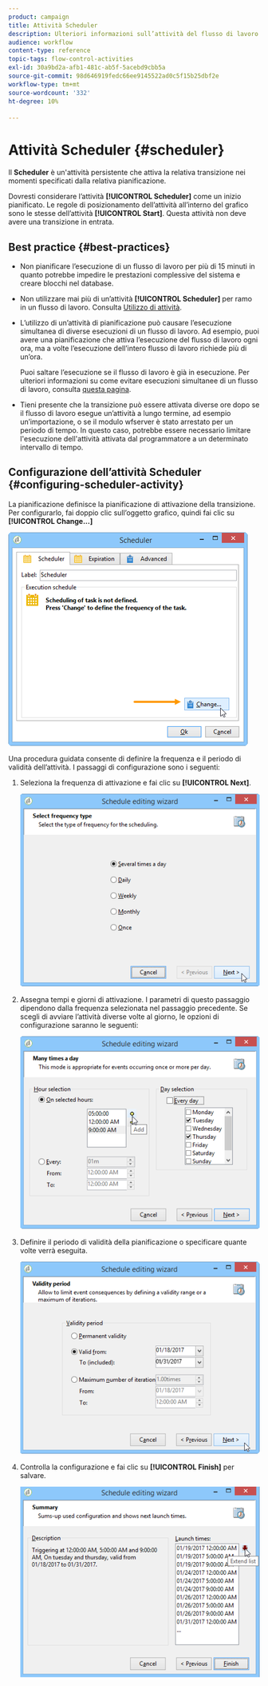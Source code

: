 ```yaml
---
product: campaign
title: Attività Scheduler
description: Ulteriori informazioni sull’attività del flusso di lavoro Scheduler
audience: workflow
content-type: reference
topic-tags: flow-control-activities
exl-id: 30a9bd2a-afb1-481c-ab5f-5acebd9cbb5a
source-git-commit: 98d646919fedc66ee9145522ad0c5f15b25dbf2e
workflow-type: tm+mt
source-wordcount: '332'
ht-degree: 10%

---
```


# Attività Scheduler {#scheduler}

Il **Scheduler** è un&#39;attività persistente che attiva la relativa transizione nei momenti specificati dalla relativa pianificazione.

Dovresti considerare l’attività **[!UICONTROL Scheduler]** come un inizio pianificato. Le regole di posizionamento dell’attività all’interno del grafico sono le stesse dell’attività **[!UICONTROL Start]**. Questa attività non deve avere una transizione in entrata.

## Best practice {#best-practices}

* Non pianificare l’esecuzione di un flusso di lavoro per più di 15 minuti in quanto potrebbe impedire le prestazioni complessive del sistema e creare blocchi nel database.

* Non utilizzare mai più di un’attività **[!UICONTROL Scheduler]** per ramo in un flusso di lavoro. Consulta [Utilizzo di attività](../../workflow/using/workflow-best-practices.md#using-activities).

* L’utilizzo di un’attività di pianificazione può causare l’esecuzione simultanea di diverse esecuzioni di un flusso di lavoro. Ad esempio, puoi avere una pianificazione che attiva l’esecuzione del flusso di lavoro ogni ora, ma a volte l’esecuzione dell’intero flusso di lavoro richiede più di un’ora.

   Puoi saltare l’esecuzione se il flusso di lavoro è già in esecuzione. Per ulteriori informazioni su come evitare esecuzioni simultanee di un flusso di lavoro, consulta [questa pagina](../../workflow/using/monitoring-workflow-execution.md#preventing-simultaneous-multiple-executions).

* Tieni presente che la transizione può essere attivata diverse ore dopo se il flusso di lavoro esegue un’attività a lungo termine, ad esempio un’importazione, o se il modulo wfserver è stato arrestato per un periodo di tempo. In questo caso, potrebbe essere necessario limitare l&#39;esecuzione dell&#39;attività attivata dal programmatore a un determinato intervallo di tempo.

## Configurazione dell’attività Scheduler {#configuring-scheduler-activity}

La pianificazione definisce la pianificazione di attivazione della transizione. Per configurarlo, fai doppio clic sull’oggetto grafico, quindi fai clic su **[!UICONTROL Change...]**

![](assets/s_user_segmentation_scheduler.png)

Una procedura guidata consente di definire la frequenza e il periodo di validità dell’attività. I passaggi di configurazione sono i seguenti:

1. Seleziona la frequenza di attivazione e fai clic su **[!UICONTROL Next]**.

   ![](assets/s_user_segmentation_scheduler2.png)

1. Assegna tempi e giorni di attivazione. I parametri di questo passaggio dipendono dalla frequenza selezionata nel passaggio precedente. Se scegli di avviare l’attività diverse volte al giorno, le opzioni di configurazione saranno le seguenti:

   ![](assets/s_user_segmentation_scheduler3.png)

1. Definire il periodo di validità della pianificazione o specificare quante volte verrà eseguita.

   ![](assets/s_user_segmentation_scheduler4.png)

1. Controlla la configurazione e fai clic su **[!UICONTROL Finish]** per salvare.

   ![](assets/s_user_segmentation_scheduler5.png)
